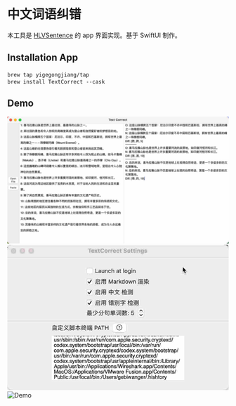 # 中文词语纠错

本工具是 [HLVSentence](https://github.com/yigegongjiang/HLVSentence.git) 的 app 界面实现。基于 SwiftUI 制作。

## Installation App

```
brew tap yigegongjiang/tap
brew install TextCorrect --cask
```

## Demo

![Demo](./main.jpg)
![Demo](./setting.jpg)
![Demo](./Demo.gif)

